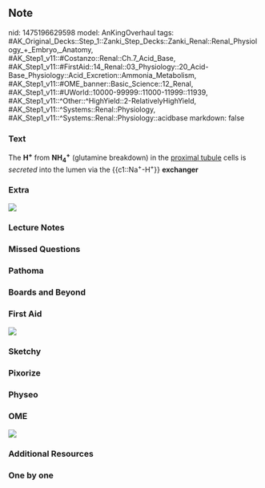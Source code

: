 ## Note
nid: 1475196629598
model: AnKingOverhaul
tags: #AK_Original_Decks::Step_1::Zanki_Step_Decks::Zanki_Renal::Renal_Physiology_+_Embryo,_Anatomy, #AK_Step1_v11::#Costanzo::Renal::Ch.7_Acid_Base, #AK_Step1_v11::#FirstAid::14_Renal::03_Physiology::20_Acid-Base_Physiology::Acid_Excretion::Ammonia_Metabolism, #AK_Step1_v11::#OME_banner::Basic_Science::12_Renal, #AK_Step1_v11::#UWorld::10000-99999::11000-11999::11939, #AK_Step1_v11::^Other::^HighYield::2-RelativelyHighYield, #AK_Step1_v11::^Systems::Renal::Physiology, #AK_Step1_v11::^Systems::Renal::Physiology::acidbase
markdown: false

### Text
<div>
  The <b>H<sup>+</sup></b> from <b>NH<sub>4</sub><sup>+</sup></b>
  (glutamine breakdown) in the <u>proximal tubule</u> cells is
  <i>secreted</i> into the lumen via the
  {{c1::Na<sup>+</sup>-H<sup>+</sup>}} <b>exchanger</b>
</div>

### Extra
<img src="paste-22385369547109.jpg">

### Lecture Notes


### Missed Questions


### Pathoma


### Boards and Beyond


### First Aid
<img src="tmpYQ5eTV.png">

### Sketchy


### Pixorize


### Physeo


### OME
<div class="ome-widget">
  <a href="https://onlinemeded.org/spa/renal?ref=anki"><img src=
  "_OME_AnkiFlashcards_Topic_5.png"></a>
</div>

### Additional Resources


### One by one

